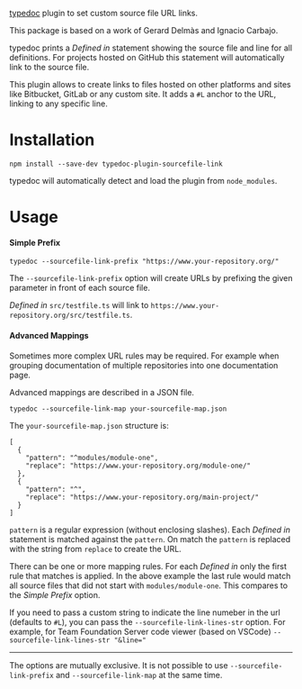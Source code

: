[typedoc](https://github.com/TypeStrong/typedoc) plugin to set custom source file URL links.

This package is based on a work of Gerard Delmàs and Ignacio Carbajo.

typedoc prints a *Defined in* statement showing the source file and line for all definitions. For projects hosted on GitHub this statement will automatically link to the source file.

This plugin allows to create links to files hosted on other platforms and sites like Bitbucket, GitLab or any custom site. It adds a `#L` anchor to the URL, linking to any specific line.

# Installation

    npm install --save-dev typedoc-plugin-sourcefile-link
    
typedoc will automatically detect and load the plugin from `node_modules`.

# Usage

#### Simple Prefix

    typedoc --sourcefile-link-prefix "https://www.your-repository.org/"
    
The `--sourcefile-link-prefix` option will create URLs by prefixing the given parameter in front of each source file.

*Defined in* `src/testfile.ts` will link to `https://www.your-repository.org/src/testfile.ts`.


#### Advanced Mappings

Sometimes more complex URL rules may be required. For example when grouping documentation of multiple repositories into one documentation page.

Advanced mappings are described in a JSON file.

    typedoc --sourcefile-link-map your-sourcefile-map.json
    
The `your-sourcefile-map.json` structure is: 

  
    [
      {
        "pattern": "^modules/module-one",
        "replace": "https://www.your-repository.org/module-one/"
      },     
      {
        "pattern": "^",
        "replace": "https://www.your-repository.org/main-project/"
      }
    ]

`pattern` is a regular expression (without enclosing slashes). Each *Defined in* statement is matched against the `pattern`. On match the `pattern` is replaced with the string from `replace` to create the URL.

There can be one or more mapping rules. For each *Defined in* only the first rule that matches is applied. In the above example the last rule would match all source files that did not start with `modules/module-one`. This compares to the *Simple Prefix* option.

If you need to pass a custom string to indicate the line numeber in the url (defaults to `#L`), you can pass the `--sourcefile-link-lines-str` option.
For example, for Team Foundation Server code viewer (based on VSCode) `--sourcefile-link-lines-str "&line="`

---

The options are mutually exclusive. It is not possible to use `--sourcefile-link-prefix` and `--sourcefile-link-map` at the same time.
